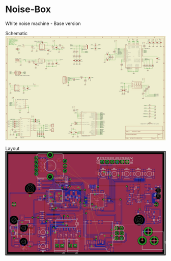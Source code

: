 # Noise-Box
White noise machine - Base version

Schematic
![Current Schematic](https://github.com/mkeenan90/Noise-Box/blob/master/img/CurrentSch.JPG?raw=true)

Layout
![Current Layout](https://github.com/mkeenan90/Noise-Box/blob/master/img/CurrentLayout.JPG?raw=true)



